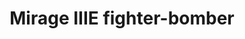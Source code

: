 ---
layout: product
title: "Mirage IIIE fighter-bomber"
price: "4700" 
desc: "Maketa"
img_path: "/assets/img/MSVIT72045.webp"
brand: "ModelSvit"
available: true
special_offer: false
new: false
soon: false
cat: "010000"
subcat: "015600"
subsubcat: "0N/A"
sifra: "MSVIT72045"
popular: false
spec: false
---